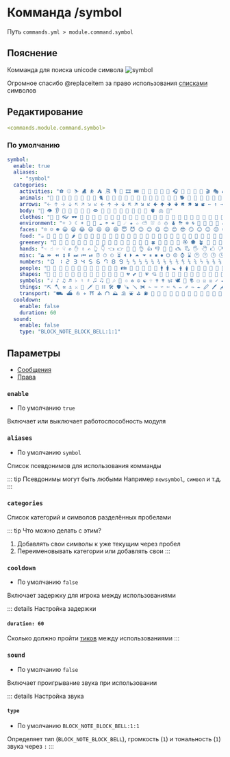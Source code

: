 # Комманда /symbol
Путь `commands.yml > module.command.symbol`

## Пояснение
Комманда для поиска unicode символа
![symbol](/commandsymbol.png)

Огромное спасибо @replaceitem за право использования [списками](https://github.com/replaceitem/symbol-chat) символов

## Редактирование
```yaml
<commands.module.command.symbol>
```

### По умолчанию
```yaml
symbol:
  enable: true
  aliases:
    - "symbol"
  categories:
    activities: "⚽ ⚾ ⛷ ⛸ ⛹ ⛺ 🎘 🎙 🎤 🎞 🎟 🎠 🎡 🎢 🎥 🎦 🎧 🎨 🎩 🎪 🎫 🎬 🎭 🎮 🕹 🎯 🎰 🎱 🎲 🎳 🎴 🎽 🎾 🎿 🏀 🏁 🏂 🏃 🏄 🏇 🏈 🏉 🏊 🏋 🏌 🏍 🏎 🏏 🏐 🏑 🏒 🏓 🥊 🥋 🥌 🥍 🥎 🥏 🪀 🪁 🪂 🪃 🪄 🪅 🪆 🤺 🤻 🤼 🤽 🤾 🤿 🧗 🧘 🤳 🤷 🤸 🤹 🏕 🏖 🏸 🏹 💒 🎀 🎁 🧧 🎂 🎃 🎄 🎅 🎆 🎇 🎈 🎉 🎊 🎋 🎌 🎍 🎎 🎏 🎐 🎑"
    animals: "🐀 🐁 🐂 🐃 🐄 🐅 🐆 🐇 🐈 🐉 🐊 🐋 🐌 🐍 🐎 🐏 🐐 🐑 🐒 🐓 🐔 🐕 🐖 🐗 🐘 🐙 🐚 🐛 🐜 🐝 🐞 🐟 🐠 🐡 🐢 🐣 🐤 🐥 🐦 🐧 🐨 🐩 🐪 🐫 🐬 🐭 🐮 🐯 🐰 🐱 🐲 🐳 🐴 🐵 🐶 🐷 🐸 🐹 🐺 🐻 🐼 🐽 🐾 🐿 🕷 🕸 🦀 🦁 🦂 🦃 🦄 🦅 🦆 🦇 🦈 🦉 🦊 🦋 🦌 🦍 🦎 🦏 🦐 🦑 🦒 🦓 🦔 🦕 🦖 🦗 🦘 🦙 🦚 🦛 🦜 🦝 🦞 🦟 🦠 🦡 🦢 🦣 🦤 🦥 🦦 🦧 🦨 🦩 🦪 🦫 🦬 🦭 🦮 🪰 🪱 🪲 🪳 🪹 🪺 🪼 🪿 🫎 🫏"
    arrows: "🡠 🡡 🡢 🡣 🡤 🡥 🡦 🡧 🡨 🡩 🡪 🡫 🡬 🡭 🡮 🡯 🢀 🢁 🢂 🢃 🢄 🢅 🢆 🢇 ← ↑ → ↓ ↔ ⇄ ⇵ ⇏ ⇒ ⇔ 🠘 🠙 🠚 🠛 🔙 🔚 🔛 🔜 🔝 🗘"
    body: "👀 👁 👂 🦻 👃 👄 👅 💋 🗢 💪 🦴 🦵 🦶 🦷 🦾 🦿 🧠 🫀 🫁 🫦"
    clothes: "👑 👒 👓 🕶 👔 👕 👖 👗 👘 👙 👚 👛 👜 👝 👞 👟 👠 👡 👢 🥻 🥼 🥽 🥾 🥿 🦺 🦯 🧢 🧣 🧤 🧥 🧦 🩰 🩱 🩲 🩳 🩴 🪖"
    environment: "☼ ☽ ☾ ☀ 🌄 🌅 ☁ ☂ ☔ 🌂 ☄ ★ ☆ ⛅ ⛆ ☃ ⛄ ⛇ ⛈ ❄ 🌀 🌁 🌈 🌊 🌋 🌢 💧 🌣 🌤 🌥 🌦 🌧 🌨 🌩 🌪 🌫 🌬 🌆 🌇 🌉 ⭐ ⭑ ⭒ ⯪ ⯫ 🔯 🌃 🌌 🌞 🌟 🌠 🌍 🌎 🌏 🌐 🗺 🪐 🌑 🌒 🌓 🌔 🌕 🌖 🌗 🌘 🌙 🌚 🌛 🌜 🌝 🏔 🏜 🏝 🏞"
    faces: "☹ ☺ ☻ 😀 😁 😂 😃 😄 😅 😆 😇 😈 😉 😊 😋 😌 😍 😎 😏 😐 😑 😒 😓 😔 😕 😖 😗 😘 😙 😚 😛 😜 😝 😞 😟 😠 😡 😢 😣 😤 😥 😦 😧 😨 😩 😪 😫 😬 😭 😮 😯 😰 😱 😲 😳 😴 😵 😶 😷 😸 😹 😺 😻 😼 😽 😾 😿 🙀 🙁 🙂 🙃 🙄 🙅 🙆 🙇 🙈 🙉 🙊 🙋 🙌 🙍 🙎 🙏 🤐 🤑 🤒 🤓 🤔 🤕 🤗 🤠 🤡 🤢 🤣 🤤 🤥 🤦 🤧 🤨 🤩 🤪 🤫 🤬 🤭 🤮 🤯 🥰 🥱 🥲 🥳 🥴 🥵 🥶 🥷 🥸 🥹 🥺 🧐 🫠 🫡 🫢 🫣 🫤 🫥 🫨"
    food: "☕ 🌭 🌮 🌯 🌰 🌶 🍅 🍆 🍇 🍈 🍉 🍊 🍋 🍌 🍍 🍎 🍏 🍐 🍑 🍒 🍓 🍔 🍕 🍖 🍗 🍘 🍙 🍚 🍛 🍜 🍝 🍞 🍟 🍠 🍡 🍢 🍣 🍤 🍥 🍦 🍧 🍨 🍩 🍪 🍫 🍬 🍭 🍮 🍯 🍰 🍱 🍲 🍳 🍴 🍵 🍶 🍷 🍸 🍹 🍺 🍻 🍼 🍽 🍾 🍿 🥐 🥑 🥒 🥓 🥔 🥕 🥖 🥗 🥘 🥙 🥚 🥛 🥜 🥝 🥞 🥟 🥠 🥡 🥢 🥣 🥤 🥥 🥦 🥧 🥨 🥩 🥪 🥫 🥬 🥭 🥮 🥯 🧀 🧁 🧂 🧃 🧄 🧅 🧆 🧇 🧈 🧉 🧊 🧋 🫐 🫑 🫒 🫓 🫔 🫕 🫖 🫗 🫘 🫙 🫚 🫛"
    greenery: "🌱 🌲 🌳 🌴 🌵 🌷 🌸 🌹 🥀 💮 🌺 🌻 🌼 🌽 🌾 🌿 🍀 🍁 🍂 🍃 🍄 🏵 🏶 🪴 🪷 🪸 🪻"
    hands: "☜ ☝ ☞ ☟ ✊ ✋ ✌ ✍ 👆 👇 👈 👉 👊 👋 👌 👍 👎 👏 👐 🖎 🖏 🖐 🖑 🖒 🖓 🖔 🖕 🖖 🖗 🖘 🖙 🖚 🖛 🖜 🖝 🖞 🖟 🖠 🖡 🖢 🖣 🤌 🤏 🤘 🤙 🤚 🤛 🤜 🤝 🤞 🤟 🤲 🫰 🫱 🫲 🫳 🫴 🫵 🫶 🫷 🫸"
    misc: "⏏ ⏩ ⏪ ⏫ ⏬ ⏭ ⏮ ⏯ ⏰ ⏱ ⏲ ⏳ ⏴ ⏵ ⏶ ⏷ ⏸ ⏹ ⏺ ⏻ ⏼ ⌚ ⌛ 🕐 🕑 🕒 🕓 🕔 🕕 🕖 🕗 🕘 🕙 🕚 🕛 🕜 🕝 🕞 🕟 🕠 🕡 🕢 🕣 🕤 🕥 🕦 🕧 🔅 🔆 🔇 🔈 🔉 🔊 🕨 🕩 🕪 🕫 🕬 🕭 🔋 🪫 🔌 🔍 🔎 🛜 🗔 🗕 🗖 🗗 🗘 🗙 🗚 🗛 ✉ 💌 📧 📨 📩 🖂 🖃 🖄 🖅 🖆 🪪 ⚐ ⚑ ⚕ ⚖ ⚗ ⚘ ⚙ ⛭ ⛮ ⚠ ⚡ ⚰ ⚱ ♔ ♕ ♖ ♗ ♘ ♙ ♚ ♛ ♜ ♝ ♞ ♟ ♠ ♡ ♢ ♣ ♤ ♥ ♦ ♧ ⚀ ⚁ ⚂ ⚃ ⚄ ⚅ ⛀ ⛁ ⛂ ⛃ 💠 🔰 💢 💤 💥 🔥 💦 💨 🫧 💫 💬 💭 🗨 🗩 🗪 🗫 🗬 🗭 🗮 🗯 🗰 🗱 🗲 💱 💲 💳 💴 💵 💶 💷 💸 🪙 💹 📈 📉 📊 🗠"
    numbers: "🯰 🯱 🯲 🯳 🯴 🯵 🯶 🯷 🯸 🯹 ½ ↉ ⅓ ⅔ ¼ ¾ ⅕ ⅖ ⅗ ⅘ ⅙ ⅚ ⅐ ⅛ ⅜ ⅝ ⅞ ⅑ ⅒ ⅟ ⓪ ① ② ③ ④ ⑤ ⑥ ⑦ ⑧ ⑨ ⑩ ⑪ ⑫ ⑬ ⑭ ⑮ ⑯ ⑰ ⑱ ⑲ ⑳ ⓿ ➊ ➋ ➌ ➍ ➎ ➏ ➐ ➑ ➒ ➓ Ⅰ Ⅱ Ⅲ Ⅳ Ⅴ Ⅵ Ⅶ Ⅷ Ⅸ Ⅹ Ⅺ Ⅻ Ⅼ Ⅽ Ⅾ Ⅿ"
    people: "👣 👤 👥 👦 👧 👨 👩 🧑 🧒 🧓 🧔 🧕 👪 👫 👬 👭 🧍 🧎 🚹 🚺 🚼 🛉 🛊 🧏 👮 👯 👰 👱 👲 🤶 👳 👴 👵 👶 👷 👸 👹 👺 👼 🤰 🫂 🫃 🫄 🤱 🧖 👻 👽 👾 🤖 🧌 👿 ☠ 💀 🕱 💁 💂 🤴 🫅 🤵 💃 🕺 💆 💇 💏 💑 🗣 🦸 🦹 🕴 🕵 🧙 🧚 🧛 🧜 🧝 🧞 🧟"
    shapes: "🔲 🔳 🔴 🔵 🔶 🔷 🔸 🔹 🔺 🔻 🔼 🔽 💓 💔 💕 💖 💗 💘 💙 💚 💛 💜 🖤 💝 💞 💟 🤍 🤎 🧡 🩵 🩶 🩷 ❣ ❤ ❥ ❦ ❧ 🎔 │ ┤ ╡ ╢ ╖ ╕ ╣ ║ ╗ ╝ ╜ ╛ ┐ └ ┴ ┬ ├ ─ ┼ ╞ ╟ ╚ ╔ ╩ ╦ ╠ ═ ╬ ╧ ╨ ╤ ╥ ╙ ╘ ╒ ╓ ╫ ╪ ┘ ┌ ▁ ▂ ▃ ▄ ▅ ▆ ▇ █ ▉ ▊ ▋ ▌ ▍ ▎ ▏ ▕ ▐ ▔ ▀ ▝ ▖ ▗ ▘ ▙ ▛ ▜ ▟ ▞ ▚"
    symbols: "♩ ♪ ♫ ♬ ♭ ♮ ♯ 🎜 🎝 🎵 🎶 🎼 ♲ ♻ ☮ ☯ 🕆 🕇 🕈 🕉 🕊 🕎 🕏 ☐ ☑ ☒ ✓ ✔ ✕ ✖ ✗ ✘ ❌ ❎ 🗴 🗵 🗶 🗷 🗸 🗹 ♿ 🔞 ⛔ 🕲 🚫 🚬 🚭 🚮 🚯 🚰 🚱 🛆 🛇 🛈 🛑 🔟 🔠 🔡 🔢 🔣 🔤 🆑 🆒 🆓 🆔 🆕 🆖 🆗 🆘 🆙 🆚 ❓ ❔ ❕ ❗ ❛ ❜ ❝ ❞ ❟ ❠ 💯 🏱 🏲 🏳 🏴 🚩"
    things: "⛏ 🪓 ⚒ ⚓ ⚔ 🎣 🗡 🔱 ⛓ 🛠 🛡 🪚 🪛 ✀ ✁ ✂ ✃ ✄ ✎ ✏ ✐ ✑ ✒ 🖉 🖊 🖋 🖌 🖍 🌡 🏷 🎒 🎓 🎕 💐 🎖 🎗 🏅 🥇 🥈 🥉 🏆 🎚 🎛 🎷 🎸 🎹 🎺 🎻 🪇 🪈 🪕 🪗 🪘 🏺 💄 💅 🪨 🪵 🪶 🪽 💈 💉 💊 🧪 🧫 🩸 🩹 🩺 🩻 🩼 🧬 🧭 🧮 🧯 🧰 🧱 🧲 🧳 🧴 🧵 🧶 🧷 🧸 🧹 🧺 🧻 🧼 🧽 🧾 🧿 💍 💎 💡 💣 🧨 🥁 🥂 🥃 🥄 🥅 🥆 🧩 🪠 🪡 🪢 🪣 🪤 🪥 🪦 🪧 💩 💰 💺 💻 💼 💽 🖭 🖴 💾 🖪 🖫 🖬 💿 📀 🖸 📁 📂 🖿 🗀 🗁 🗂 🗃 🗄 📃 📄 📅 📆 📇 🖹 🖺 🖻 🖼 🖽 🖾 📋 📌 📍 🖈 📎 🖇 📏 📐 📑 📒 📓 📔 📕 📖 📗 📘 📙 📚 📛 📜 📝 🗅 🗆 🗇 🗈 🗉 🗊 🗋 🗌 🗍 🗎 🗏 🗐 🗑 🗒 🗓 📞 📟 📠 📡 📢 📣 📤 📥 📦 📪 📫 📬 📭 📮 📯 📰 📱 📲 📳 📴 📵 📶 🕻 🕼 🕽 🕾 🕿 🖀 🖁 📷 📸 📹 📺 📻 📼 📽 📾 📿 🖥 🖦 🖧 🖨 🖩 🖮 🖯 🖰 🖱 🖲 🖳 🖵 🖶 🖷 🔏 🔐 🔑 🔒 🔓 🔔 🔕 🔖 🔗 🔘 🔦 🔧 🔨 🔩 🔪 🔫 🔬 🔭 🔮 🪒 🪔 🕮 🕯 🕰 🗳 🛍 🛎 🛢 🗜 🗝 🗞 🗟 🕳"
    transport: "⛟ ⛴ ⛵ ✈ ⛩ ⛪ ⛫ ⛰ ⛱ ⛲ ⛳ ⛽ 🗻 🗼 🗽 🗾 🗿 🚀 🚁 🚂 🚃 🚄 🚅 🚆 🚇 🚈 🚉 🚊 🛲 🚋 🚌 🚍 🚎 🚏 🚐 🚑 🚒 🛱 🚓 🚔 🚕 🚖 🚗 🛻 🚘 🚙 🚚 🚛 🚜 🚝 🚞 🚟 🚠 🚡 🚢 🛳 🚣 🚤 🛶 🛥 🛦 🛧 🛨 🛩 🛪 🛫 🛬 🛰 🛴 🛵 🛹 🛼 🛺 🛷 🦼 🦽 🛸 🛒 🚥 🚦 🚧 🚨 🏗 🏘 🏙 🏚 🏛 🏟 🏠 🏡 🏢 🏣 🏤 🏥 🏦 🏧 🏨 🏩 🏪 🏫 🏬 🏭 🏮 🏯 🏰 🕋 🕌 🕍 🛐 🛓 🛔 🛕 🛖 🚲 🚳 🚴 🚵 🚶 🚷 🚸 🚪 🪑 🪟 🪜 🪝 🪞 🚻 🚽 🚾 🚿 🛀 🛁 🛂 🛃 🛄 🛅 🛋 🛌 🛏 🛗 🛝 🛞 🛟 🛣 🛤"
  cooldown:
    enable: false
    duration: 60
  sound:
    enable: false
    type: "BLOCK_NOTE_BLOCK_BELL:1:1"
```

## Параметры

- [Сообщения](/ru/messages/ru_ru/module/command/symbol/)
- [Права](/ru/permissions/module/command/symbol/)

### `enable`
- По умолчанию `true`

Включает или выключает работоспособность модуля

### `aliases`
- По умолчанию `symbol`

Список псевдонимов для использования комманды

::: tip Псевдонимы могут быть любыми
Например `newsymbol`, `символ` и т.д.
:::

### `categories`

Список категорий и символов разделённых пробелами

::: tip Что можно делать с этим?
1. Добавлять свои символы к уже текущим через пробел
2. Переименовывать категории или добавлять свои
:::

### `cooldown`
- По умолчанию `false`

Включает задержку для игрока между использованиями

::: details Настройка задержки
#### `duration: 60`

Сколько должно пройти [тиков](https://ru.minecraft.wiki/w/%D0%A2%D0%B0%D0%BA%D1%82) между использованиями
:::

### `sound`
- По умолчанию `false`

Включает проигрывание звука при использовании

::: details Настройка звука
#### `type`
- По умолчанию `BLOCK_NOTE_BLOCK_BELL:1:1`

Определяет тип (`BLOCK_NOTE_BLOCK_BELL`), громкость (`1`) и тональность (`1`) звука через `:`
:::